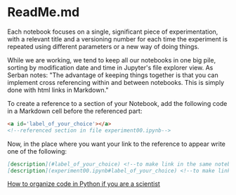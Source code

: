 # ReadMe.md

Each notebook focuses on a single, significant piece of experimentation, with a relevant title and a versioning number for each time the experiment is repeated using different parameters or a new way of doing things.

While we are working, we tend to keep all our notebooks in one big pile, sorting by modification date and time in Jupyter's file explorer view. As Serban notes: "The advantage of keeping things together is that you can implement cross referencing within and between notebooks. This is simply done with html links in Markdown."

To create a reference to a section of your Notebook, add the following code in a Markdown cell before the referenced part:

```html
<a id='label_of_your_choice'></a>
<!--referenced section in file experiment00.ipynb-->
```

Now, in the place where you want your link to the reference to appear write one of the following:

```markdown
[description](#label_of_your_choice) <!--to make link in the same notebook-->
[description](experiment00.ipynb#label_of_your_choice) <!--to make link in another notebook-->
````


[How to organize code in Python if you are a scientist](https://towardsdatascience.com/workflow-for-reportable-reusable-and-reproducible-computational-research-45d036c8a908)